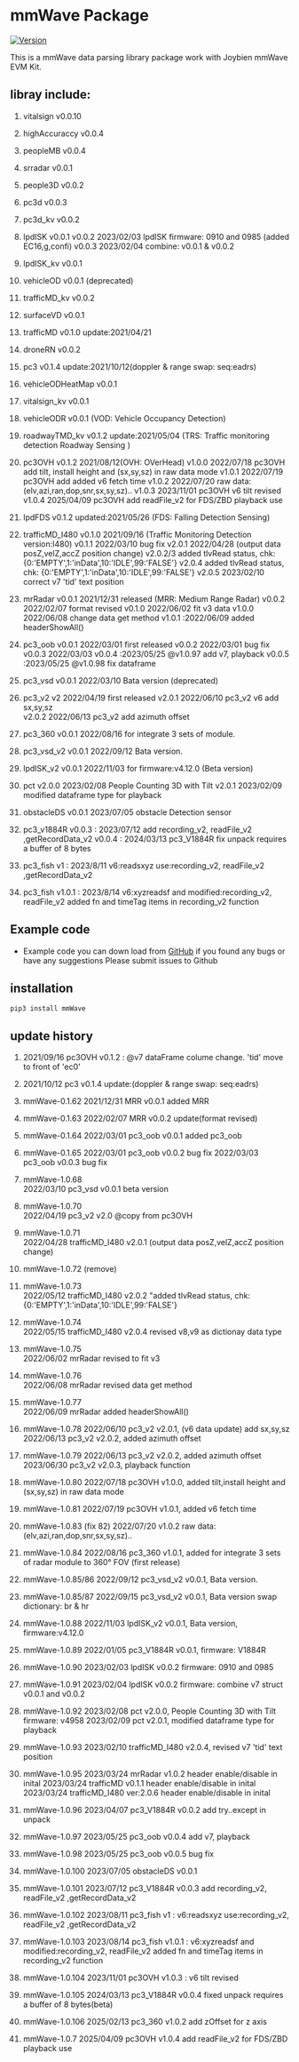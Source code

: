 # mmWave Package

[![Version](https://img.shields.io/pypi/v/ipyvolume.svg)](https://pypi.org/project/mmWave/)

This is a mmWave data parsing library package work with Joybien mmWave EVM Kit.

## libray include:
1. vitalsign v0.0.10
2.  highAccuraccy v0.0.4
3. peopleMB v0.0.4
4. srradar v0.0.1
5. people3D v0.0.2
6. pc3d v0.0.3
7. pc3d_kv v0.0.2
8. lpdISK v0.0.1
          v0.0.2 2023/02/03 lpdISK firmware: 0910 and 0985 (added EC16,g,confi)
          v0.0.3 2023/02/04 combine: v0.0.1 & v0.0.2
9.  lpdISK_kv v0.0.1
10. vehicleOD v0.0.1   (deprecated)
11. trafficMD_kv v0.0.2
12. surfaceVD v0.0.1
13. trafficMD v0.1.0    update:2021/04/21
14. droneRN v0.0.2
15. pc3 v0.1.4          update:2021/10/12(doppler & range swap: seq:eadrs)
16. vehicleODHeatMap v0.0.1
17. vitalsign_kv v0.0.1
18. vehicleODR v0.0.1  (VOD: Vehicle Occupancy Detection)
19. roadwayTMD_kv v0.1.2 update:2021/05/04 (TRS: Traffic monitoring detection Roadway Sensing )
20. pc3OVH v0.1.2    2021/08/12(OVH: OVerHead) 
           v1.0.0    2022/07/18 pc3OVH add tilt, install height and (sx,sy,sz) in raw data mode
           v1.0.1    2022/07/19 pc3OVH add added v6 fetch time
           v1.0.2    2022/07/20 raw data: (elv,azi,ran,dop,snr,sx,sy,sz)..
           v1.0.3    2023/11/01 pc3OVH    v6 tilt revised
           v1.0.4    2025/04/09 pc3OVH add readFile_v2 for FDS/ZBD playback use
           
21. lpdFDS  v0.1.2    updated:2021/05/26 (FDS: Falling Detection Sensing) 
22. trafficMD_I480 v0.1.0   2021/09/16 (Traffic Monitoring Detection version:I480)
            v0.1.1 2022/03/10 bug fix
            v2.0.1 2022/04/28 (output data posZ,velZ,accZ position change)
            v2.0.2/3 added tlvRead status, chk: {0:'EMPTY',1:'inData',10:'IDLE',99:'FALSE'}
            v2.0.4 added tlvRead status, chk: {0:'EMPTY',1:'inData',10:'IDLE',99:'FALSE'}
            v2.0.5 2023/02/10 correct v7 'tid' text position
            
23. mrRadar v0.0.1 2021/12/31 released (MRR: Medium Range Radar)
            v0.0.2 2022/02/07 format revised
            v0.1.0 2022/06/02 fit v3 data
            v1.0.0 2022/06/08 change data get method
            v1.0.1 :2022/06/09 added headerShowAll()
24. pc3_oob v0.0.1 2022/03/01 first released
            v0.0.2 2022/03/01 bug fix
            v0.0.3 2022/03/03
            v0.0.4 :2023/05/25 @v1.0.97 add v7, playback
            v0.0.5 :2023/05/25 @v1.0.98 fix dataframe 
            
25. pc3_vsd v0.0.1 2022/03/10 Bata version (deprecated)
26. pc3_v2  v2     2022/04/19 first released
            v2.0.1 2022/06/10 pc3_v2 v6 add sx,sy,sz   
            v2.0.2 2022/06/13 pc3_v2 add azimuth offset 
            
27. pc3_360 v0.0.1 2022/08/16 for integrate 3 sets of module. 

28. pc3_vsd_v2 v0.0.1 2022/09/12 Bata version.

29. lpdISK_v2 v0.0.1 2022/11/03 for firmware:v4.12.0 (Beta version)

30. pct     v2.0.0 2023/02/08 People Counting 3D with Tilt 
            v2.0.1 2023/02/09 modified dataframe type for playback
            
31. obstacleDS v0.0.1 2023/07/05 obstacle Detection sensor

32. pc3_v1884R v0.0.3 : 2023/07/12 add recording_v2, readFile_v2 ,getRecordData_v2
               v0.0.4 : 2024/03/13 pc3_V1884R fix unpack requires a buffer of 8 bytes

33. pc3_fish v1 : 2023/8/11 v6:readsxyz use:recording_v2, readFile_v2 ,getRecordData_v2
     
34. pc3_fish v1.0.1 : 2023/8/14 v6:xyzreadsf and modified:recording_v2, readFile_v2
				      added fn and timeTag items in recording_v2 function

## Example code 
- Example code you can down load from [GitHub](https://github.com/bigheadG/mmWave) if you found any bugs or have any suggestions Please submit issues to Github

## installation
```
pip3 install mmWave
```

## update history
1. 2021/09/16 pc3OVH v0.1.2 : @v7 dataFrame colume change. 'tid' move to front of 'ec0'
2. 2021/10/12 pc3    v0.1.4   update:(doppler & range swap: seq:eadrs)
3. mmWave-0.1.62
   2021/12/31 MRR    v0.0.1   added MRR
4. mmWave-0.1.63
   2022/02/07 MRR    v0.0.2   update(format revised)
5. mmWave-0.1.64
   2022/03/01 pc3_oob v0.0.1  added pc3_oob
5. mmWave-0.1.65
   2022/03/01 pc3_oob v0.0.2  bug fix
   2022/03/03 pc3_oob v0.0.3  bug fix
6. mmWave-1.0.68   
   2022/03/10 pc3_vsd v0.0.1  beta version 
   
7. mmWave-1.0.70   
   2022/04/19 pc3_v2 v2.0 @copy from pc3OVH

8. mmWave-1.0.71   
   2022/04/28 trafficMD_I480 v2.0.1 (output data posZ,velZ,accZ position change)
9. mmWave-1.0.72 (remove)
10. mmWave-1.0.73  
   2022/05/12 trafficMD_I480 v2.0.2 "added tlvRead status, chk: {0:'EMPTY',1:'inData',10:'IDLE',99:'FALSE'}
11. mmWave-1.0.74  
    2022/05/15 trafficMD_I480 v2.0.4 revised v8,v9 as dictionay data type
12. mmWave-1.0.75  
    2022/06/02 mrRadar revised to fit v3 
13. mmWave-1.0.76  
    2022/06/08 mrRadar revised data get method
14. mmWave-1.0.77      
    2022/06/09 mrRadar added headerShowAll()
15. mmWave-1.0.78
    2022/06/10 pc3_v2 v2.0.1, (v6 data update) add sx,sy,sz
    2022/06/13 pc3_v2 v2.0.2, added azimuth offset 
16. mmWave-1.0.79
    2022/06/13 pc3_v2 v2.0.2, added azimuth offset 
    2023/06/30 pc3_v2 v2.0.3, playback function
17. mmWave-1.0.80
    2022/07/18 pc3OVH v1.0.0, added tilt,install height and (sx,sy,sz) in raw data mode     
18. mmWave-1.0.81 
    2022/07/19 pc3OVH v1.0.1, added v6 fetch time
19. mmWave-1.0.83 (fix 82)
    2022/07/20 v1.0.2 raw data: (elv,azi,ran,dop,snr,sx,sy,sz)..
20. mmWave-1.0.84 
    2022/08/16 pc3_360 v1.0.1, added for integrate 3 sets of radar module to 360° FOV (first release)
21. mmWave-1.0.85/86 
    2022/09/12 pc3_vsd_v2 v0.0.1, Bata version.
22. mmWave-1.0.85/87 
    2022/09/15 pc3_vsd_v2 v0.0.1,  Bata version swap dictionary: br & hr
23. mmWave-1.0.88 
    2022/11/03 lpdISK_v2 v0.0.1,  Bata version, firmware:v4.12.0
24. mmWave-1.0.89
    2022/01/05 pc3_V1884R v0.0.1, firmware: V1884R
25. mmWave-1.0.90
    2023/02/03 lpdISK v0.0.2 firmware: 0910 and 0985
26. mmWave-1.0.91
    2023/02/04 lpdISK v0.0.2 firmware: combine v7 struct v0.0.1 and v0.0.2
27. mmWave-1.0.92
    2023/02/08  pct v2.0.0, People Counting 3D with Tilt firmware: v4958
    2023/02/09  pct v2.0.1, modified dataframe type for playback
    
28. mmWave-1.0.93
    2023/02/10 trafficMD_I480 v2.0.4, revised v7 'tid' text position

29. mmWave-1.0.95
    2023/03/24 mrRadar   v1.0.2  header enable/disable in inital
    2023/03/24 trafficMD v0.1.1  header enable/disable in inital
    2023/03/24  trafficMD_I480   ver:2.0.6 header enable/disable in inital
30. mmWave-1.0.96
    2023/04/07 pc3_V1884R v0.0.2  add try..except in unpack
   
31. mmWave-1.0.97
    2023/05/25 pc3_oob v0.0.4 add v7, playback 
32. mmWave-1.0.98
    2023/05/25 pc3_oob v0.0.5 bug fix 
33. mmWave-1.0.100
    2023/07/05 obstacleDS v0.0.1

33. mmWave-1.0.101
    2023/07/12 pc3_V1884R v0.0.3 add recording_v2, readFile_v2 ,getRecordData_v2
    
34. mmWave-1.0.102
    2023/08/11 pc3_fish v1 : v6:readsxyz use:recording_v2, readFile_v2 ,getRecordData_v2
    
35. mmWave-1.0.103
    2023/08/14 pc3_fish v1.0.1 : v6:xyzreadsf and modified:recording_v2, readFile_v2
							 added fn and timeTag items in recording_v2 function
36. mmWave-1.0.104
	2023/11/01 pc3OVH   v1.0.3 : v6 tilt revised

37. mmWave-1.0.105
    2024/03/13 pc3_V1884R v0.0.4 fixed unpack requires a buffer of 8 bytes(beta)
    
38. mmWave-1.0.106
    2025/02/13 pc3_360 v1.0.2 add zOffset for z axis

39. mmWave-1.0.7 
    2025/04/09 pc3OVH v1.0.4 add readFile_v2 for FDS/ZBD playback use
